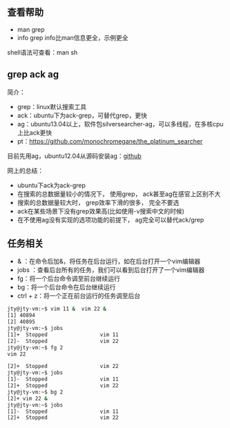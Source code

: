 

## 查看帮助
* man grep
* info grep
info比man信息更全，示例更全

shell语法可查看：man sh


## grep ack ag
简介：
* grep：linux默认搜索工具
* ack：ubuntu下为ack-grep，可替代grep，更快
* ag：ubuntu13.04以上，软件包silversearcher-ag，可以多线程，在多核cpu上比ack更快
* pt：https://github.com/monochromegane/the_platinum_searcher

目前先用ag，ubuntu12.04从源码安装ag：[github](https://github.com/ggreer/the_silver_searcher)


网上的总结：
* ubuntu下ack为ack-grep
* 在搜索的总数据量较小的情况下， 使用grep， ack甚至ag在感官上区别不大
* 搜索的总数据量较大时， grep效率下滑的很多， 完全不要选
* ack在某些场景下没有grep效果高(比如使用-v搜索中文的时候)
* 在不使用ag没有实现的选项功能的前提下， ag完全可以替代ack/grep



## 任务相关
* & ：在命令后加&，将任务在后台运行，如在后台打开一个vim编辑器
* jobs ：查看后台所有的任务，我们可以看到后台打开了一个vim编辑器
* fg：将一个后台命令调至前台继续运行
* bg：将一个后台命令在后台继续运行
* ctrl + z：将一个正在前台运行的任务调至后台

```bash
jty@jty-vm:~$ vim 11 &  vim 22 &
[1] 40894
[2] 40895
jty@jty-vm:~$ jobs
[1]+  Stopped                 vim 11
[2]-  Stopped                 vim 22
jty@jty-vm:~$ fg 2
vim 22

[2]+  Stopped                 vim 22
jty@jty-vm:~$ jobs
[1]-  Stopped                 vim 11
[2]+  Stopped                 vim 22
jty@jty-vm:~$ bg 2
[2]+ vim 22 &
jty@jty-vm:~$ jobs
[1]-  Stopped                 vim 11
[2]+  Stopped                 vim 22
```


